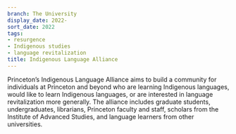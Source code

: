 ```yaml
---
branch: The University
display_date: 2022-
sort_date: 2022
tags:
- resurgence
- Indigenous studies
- language revitalization
title: Indigenous Language Alliance
---
```


Princeton’s Indigenous Language Alliance aims to build a community for individuals at Princeton and beyond who are learning Indigenous languages, would like to learn Indigenous languages, or are interested in language revitalization more generally. The alliance includes graduate students, undergraduates, librarians, Princeton faculty and staff, scholars from the Institute of Advanced Studies, and language learners from other universities.